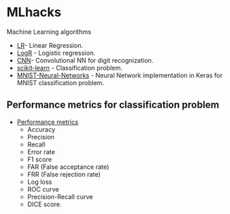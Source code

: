 # MLhacks

Machine Learning algorithms 

* [LR](LR)- Linear Regression.
* [LogR](LogR) - Logistic regression.
* [CNN](CNN)- Convolutional NN for digit recognization.
* [scikit-learn](Scikit) - Classification problem.
* [MNIST-Neural-Networks](MNIST-Neural-Networks) - Neural Network implementation in Keras for MNIST classification problem.
## Performance metrics for classification problem
* [Performance metrics](Performance-metrics) 
  - Accuracy
  - Precision
  - Recall
  - Error rate
  - F1 score
  - FAR (False acceptance rate)
  - FRR (False rejection rate)
  - Log loss
  - ROC curve
  - Precision-Recall curve
  - DICE score.
